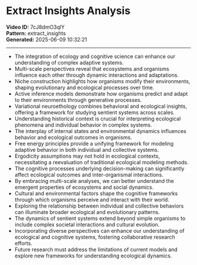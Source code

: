 # Extract Insights Analysis

**Video ID:** 7cJ8dmO3qlY  
**Pattern:** extract_insights  
**Generated:** 2025-06-09 10:32:21  

---

- The integration of ecology and cognitive science can enhance our understanding of complex adaptive systems.  
- Multi-scale perspectives reveal that ecosystems and organisms influence each other through dynamic interactions and adaptations.  
- Niche construction highlights how organisms modify their environments, shaping evolutionary and ecological processes over time.  
- Active inference models demonstrate how organisms predict and adapt to their environments through generative processes.  
- Variational neuroethology combines behavioral and ecological insights, offering a framework for studying sentient systems across scales.  
- Understanding historical context is crucial for interpreting ecological phenomena and individual behavior in complex systems.  
- The interplay of internal states and environmental dynamics influences behavior and ecological outcomes in organisms.  
- Free energy principles provide a unifying framework for modeling adaptive behavior in both individual and collective systems.  
- Ergodicity assumptions may not hold in ecological contexts, necessitating a reevaluation of traditional ecological modeling methods.  
- The cognitive processes underlying decision-making can significantly affect ecological outcomes and inter-organismal interactions.  
- By embracing multi-scale analyses, we can better understand the emergent properties of ecosystems and social dynamics.  
- Cultural and environmental factors shape the cognitive frameworks through which organisms perceive and interact with their world.  
- Exploring the relationship between individual and collective behaviors can illuminate broader ecological and evolutionary patterns.  
- The dynamics of sentient systems extend beyond simple organisms to include complex societal interactions and cultural evolution.  
- Incorporating diverse perspectives can enhance our understanding of ecological and cognitive systems, fostering collaborative research efforts.  
- Future research must address the limitations of current models and explore new frameworks for understanding ecological dynamics.